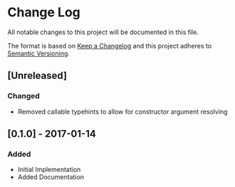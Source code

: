 # Change Log
All notable changes to this project will be documented in this file.

The format is based on [Keep a Changelog](http://keepachangelog.com/)
and this project adheres to [Semantic Versioning](http://semver.org/).

## [Unreleased]

### Changed

- Removed callable typehints to allow for constructor argument resolving

## [0.1.0] - 2017-01-14
### Added

- Initial Implementation
- Added Documentation
